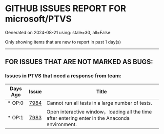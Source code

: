 
# GITHUB ISSUES REPORT FOR microsoft/PTVS


Generated on 2024-08-21 using: stale=30, all=False


Only showing items that are new to report in past 1 day(s)


---

## FOR ISSUES THAT ARE NOT MARKED AS BUGS:


### Issues in PTVS that need a response from team:

| Days Ago | Issue | Title |
| --- | --- | --- |
 | \* OP:0  |[7984](https://github.com/microsoft/PTVS/issues/7984 "Cannot run all tests in a large number of tests.")  |Cannot run all tests in a large number of tests. |
 | \* OP:1  |[7983](https://github.com/microsoft/PTVS/issues/7983 "Open interactive window，loading all the time after entering enter in the Anaconda environment.")  |Open interactive window，loading all the time after entering enter in the Anaconda environment. |




















